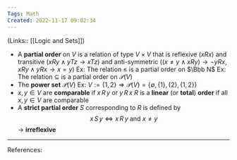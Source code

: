 ```yaml
---
Tags: Math
Created: 2022-11-17 09:02:34
---
```

(Links:: [[Logic and Sets]])
- A **partial order** on $V$ is a relation of type $V \times V$ that is reflexive ($xRx$) and transitive ($xRy\land yTz\to xTz$) and anti-symmetric ($(x\neq y\land xRy)\to \lnot yRx$, $xRy\land yRx\to x=y$)
  Ex: The relation $\leq$ is a partial order on $\Bbb N$
  Ex: The relation $\subseteq$ is a partial order on $\mathcal P(V)$
- The **power set** $\mathcal P(V)$
  Ex: $V:=\{1,2\}\Rightarrow \mathcal P(V)=\{\emptyset,\{1\},\{2\},\{1,2\}\}$
- $x,y\in V$ are **comparable** if $x\,R\,y\text{ or }y\,R\,x$
  $R$ is a **linear** (or **total**) **order** if all $x,y\in V$ are comparable
- A **strict partial order** $S$ corresponding to $R$ is defined by $$x\,S\,y \Longleftrightarrow x\, R\, y \text{ and } x\neq y$$ -> **irreflexive**

---
References:
